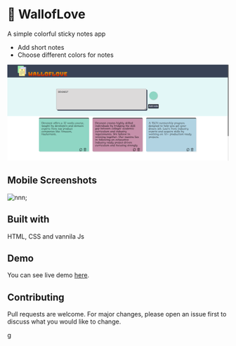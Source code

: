 # 📗 WallofLove
A simple colorful sticky notes app

- Add short notes
- Choose different colors for notes

![nnn](./icons/project-thumbnail.png)

 ## Mobile Screenshots
 ![nnn](./icons/mobile-view.gif);


## Built with
HTML, CSS and vannila Js

## Demo
You can see live demo [here](https://walloflove.netlify.app).

## Contributing
Pull requests are welcome. For major changes, please open an issue first to discuss what you would like to change.


g